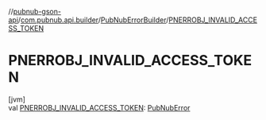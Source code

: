//[pubnub-gson-api](../../../index.md)/[com.pubnub.api.builder](../index.md)/[PubNubErrorBuilder](index.md)/[PNERROBJ_INVALID_ACCESS_TOKEN](-p-n-e-r-r-o-b-j_-i-n-v-a-l-i-d_-a-c-c-e-s-s_-t-o-k-e-n.md)

# PNERROBJ_INVALID_ACCESS_TOKEN

[jvm]\
val [PNERROBJ_INVALID_ACCESS_TOKEN](-p-n-e-r-r-o-b-j_-i-n-v-a-l-i-d_-a-c-c-e-s-s_-t-o-k-e-n.md): [PubNubError](../../../../../pubnub-core/pubnub-core-api/pubnub-core-api/com.pubnub.api/-pub-nub-error/index.md)

